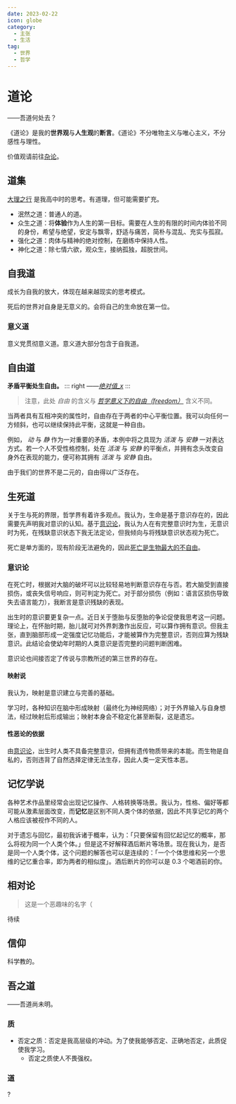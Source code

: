 ```yaml
---
date: 2023-02-22
icon: globe
category:
  - 主张
  - 生活
tag:
  - 世界
  - 哲学
---
```


# 道论

<div class="subtitle">——吾道何处去？</div>

《道论》是我的**世界观**与**人生观**的**断言**。《道论》不分唯物主义与唯心主义，不分感性与理性。

价值观请前往[杂论](./va_view.md)。

## 道集

[大理之行](../essay/earlier.md#大理之行) 是我高中时的思考。有道理，但可能需要扩充。

- 泯然之道：普通人的道。
- 众生之道：将**体验**作为人生的第一目标。需要在人生的有限的时间内体验不同的身份，希望与绝望，安定与飘零，舒适与痛苦，简朴与混乱、充实与孤寂。
- 强化之道：肉体与精神的绝对控制，在磨练中保持人性。
- 神化之道：除七情六欲，观众生，接纳孤独，超脱世间。

## 自我道

成长为自我的放大，体现在越来越现实的思考模式。

死后的世界对自身是无意义的。会将自己的生命放在第一位。

### 意义道

意义党贯彻意义道。意义道大部分包含于自我道。

## 自由道

**矛盾平衡处生自由。**
::: right
_——[绝对值\_x](../essay/2023.md/#_20230216)_
:::

> 注意，此处 _自由_ 的含义与 _[哲学意义下的自由（freedom）](https://zh.wikipedia.org/wiki/自由)_ 含义不同。

当两者具有互相冲突的属性时，自由存在于两者的中心平衡位置。我可以向任何一方倾斜，也可以继续保持此平衡，这就是一种自由。

例如， _动_ 与 _静_ 作为一对重要的矛盾，本例中将之具现为 _活泼_ 与 _安静_ 一对表达方式。若一个人不受性格控制，处在 _活泼_ 与 _安静_ 的平衡点，并拥有念头改变自身外在表现的能力，便可称其拥有 _活泼_ 与 _安静_ 自由。

由于我们的世界不是二元的，自由得以广泛存在。

## 生死道

关于生与死的界限，哲学界有着许多观点。我认为，生命是基于意识存在的，因此需要先声明我对意识的认知。基于[意识论](#意识论)，我认为人在有完整意识时为生，无意识时为死，在残缺意识状态下我无法定论，但我倾向与将残缺意识状态视为死亡。

死亡是单方面的，现有阶段无法避免的，因此[死亡是生物最大的不自由](../essay/2023.md#_20230307)。

### 意识论

在死亡时，根据对大脑的破坏可以比较轻易地判断意识存在与否。若大脑受到直接损伤，或丧失信号响应，则可判定为死亡。对于部分损伤（例如：语言区损伤导致失去语言能力），我断言是意识残缺的表现。

出生时的意识要更复杂一点。近日关于堕胎与反堕胎的争论促使我思考这一问题。理论上，在怀胎时期，胎儿就可对外界刺激作出反应，可以算作拥有意识。但我主张，直到脑部形成一定强度记忆功能后，才能被算作为完整意识，否则应算为残缺意识。此结论会使幼年时期的人类意识是否完整的问题判断困难。

意识论也间接否定了传说与宗教所述的第三世界的存在。

#### 映射说

我认为，映射是意识建立与完善的基础。

学习时，各种知识在脑中形成映射（最终化为神经网络）；对于外界输入与自身想法，经过映射后形成输出；映射本身会不稳定化甚至断裂，这是遗忘。

#### 性恶论的依据

由[意识论](#意识论)，出生时人类不具备完整意识，但拥有遗传物质带来的本能。而生物是自私的，否则违背了自然选择定律无法生存，因此人类一定天性本恶。

## 记忆学说

各种艺术作品里经常会出现记忆操作、人格转换等场景。我认为，性格、偏好等都可能从激素层面改变，而**记忆**是区别不同人类个体的依据，因此不共享记忆的两个人格应该被视作不同的人。

对于遗忘与回忆，最初我诉诸于概率，认为：「只要保留有回忆起记忆的概率，那么将视为同一个人类个体。」但是这不好解释酒后断片等场景。现在我认为，是否是同一个人类个体，这个问题的解答也可以是连续的：「一个个体思维和另一个思维的记忆重合率，即为两者的相似度」。酒后断片的你可以是 0.3 个喝酒前的你。

## 相对论

> 这是一个恶趣味的名字（

待续

## 信仰

科学教的。

## 吾之道

<div class="subtitle">——吾道尚未明。</div>

### 质

- 否定之质：否定是我高层级的冲动。为了使我能够否定、正确地否定，此质促使我学习。
  - 否定之质使人不畏强权。

### 道

?

